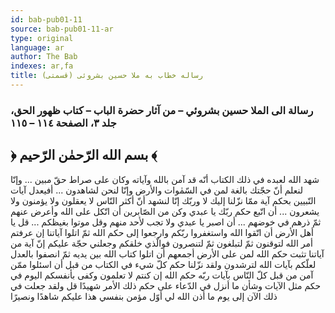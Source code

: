```yaml
---
id: bab-pub01-11
source: bab-pub01-11-ar
type: original
language: ar
author: The Bab
indexes: ar,fa
title: رساله خطاب به ملا حسين بشروئى (قسمتى)
---
```

### رسالة الى الملا حسين بشروئي – من آثار حضرة الباب – كتاب ظهور الحق، جلد ۳، الصفحة ۱۱٤ – ۱۱٥

## ﴿ بسم الله الرّحمٰن الرّحيم ﴾

شهد الله لعبده في ذلك الكتاب أنّه قد آمن بالله وآياته وكان على صراط حقّ مبين ... وإنّا لنعلم أنّ حجّتك بالغة لمن في السّمٰوات والأرض وإنّا لنحن لشاهدون ... أفيعدل آيات النّبيين بحكم آية ممّا نزّلنا إليك لا وربّك إنّا لنشهد أنّ أكثر النّاس لا يعقلون ولا يؤمنون ولا يشعرون ... أن اتّبع حكم ربّك يا عبدي وكن من الصّابرين أن اتّكل على الله وأعرض عنهم ثمّ ذرهم في خوضهم ... أن اصبر يا عبدي ولا تجب لأحد منهم وقل موتوا بغيظكم ... قل يا أهل الأرض أن اتّقوا الله واستغفروا ربّكم وارجعوا إلى حكم الله ثمّ اتلوا آياتنا إن عرفتم أمر الله لتوقنون ثمّ لتبلغون ثمّ لتنصرون فوالّذي خلقكم وجعلني حجّة عليكم إنّ آية من آياتنا تثبت حكم الله لمن على الأرض أجمعهم أن اتلوا كتاب الله بين يديه ثمّ انصفوا بالعدل لعلّكم بآيات الله لترشدون ولقد نزّلنا حكم كلّ شيء في الكتاب من قبل أن اسئلوا ممّن آمن من قبل كلّ النّاس بآيات ربّه حكم الله إن كنتم لا تعلمون وكفى بأنفسكم اليوم في حكم مثل الآيات وشأن ما أنزل في الدّعاء على حكم ذلك الأمر شهيدًا قل ولقد جعلت في ذلك الآن إلى يوم ما أذن الله لي أوّل مؤمن بنفسي هذا عليكم شاهدًا ونصيرًا